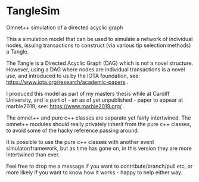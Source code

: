 # TangleSim
Omnet++ simulation of a directed acyclic graph

This a simulation model that can be used to simulate a network of individual nodes, issuing transactions to construct (via various tip selection methods) a Tangle.

The Tangle is a Directed Acyclic Graph (DAG) which is not a novel structure. However, using a DAG where nodes are individual transactions is a novel use, and introduced to us by the IOTA foundation, see: https://www.iota.org/research/academic-papers .

I produced this model as part of my masters thesis while at Cardiff University, and is part of - an as of yet unpublished - paper to appear at marble2019, see: https://www.marble2019.org/ .

The omnet++ and pure c++ classes are separate yet fairly intertwined. The omnet++ modules should really privately inherit from the pure c++ classes, to avoid some of the hacky reference passing around. 

It is possible to use the pure c++ classes with another event simulator/framework, but as time has gone on, in this version they are more intertwined than ever.

Feel free to drop me a message if you want to contribute/branch/pull etc, or more likely if you want to know how it works - happy to help either way.

